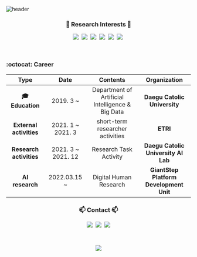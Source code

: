 ![header](https://capsule-render.vercel.app/api?type=soft&color=auto&height=150&section=header&text=GeonKim&fontSize=80&animation=twinkling)

<h3 align="center">🧸 Research Interests 🧸</h3>

<p align="center">
  <img src="https://img.shields.io/badge/Python-3766AB?style=flat-square&logo=Python&logoColor=white"/></a>&nbsp 
  <img src="https://img.shields.io/badge/Java-007396?style=flat-square&logo=Java&logoColor=white"/></a>&nbsp 
  <img src="https://img.shields.io/badge/C-A8B9CC?style=flat-square&logo=C&logoColor=white"/></a>&nbsp
  <img src="https://img.shields.io/badge/linux-11B48A?style=flat-square&logo=#FCC624&logoColor=white"/></a>&nbsp 
  <img src="https://img.shields.io/badge/Mysql-E6B91E?style=flat-square&logo=MySql&logoColor=white"/></a>&nbsp 
  <img src="https://img.shields.io/badge/aws-333664?style=flat-square&logo=amazon-aws&logoColor=white"/></a>&nbsp 
</p>

<br>

### :octocat: Career

| **Type** | **Date** | **Contents** | **Organization** |
|:--------:|:--------:|:--------:|:--------:|
| **:mortar_board: Education** | 2019. 3 ~  | Department of Artificial Intelligence & Big Data | **Daegu Catolic University** |
| **External activities** | 2021. 1 ~   2021. 3 | short-term researcher activities | **ETRI** |
| **Research activities** | 2021. 3 ~   2021. 12| Research Task Activity | **Daegu Catolic University AI Lab** |
| **AI research** | 2022.03.15 ~ | Digital Human Research | **GiantStep Platform Development Unit** |

<h3 align="center"> 📫 Contact 📫 </h3>
<p align="center">
  <a href="https://geonkimdcu.github.io/"><img src="https://img.shields.io/badge/Github%20Blog-11B48A?style=flat-square&logo=Vimeo&logoColor=white&link=https://geonkimdcu.github.io/"/></a>&nbsp
  <a href="https://www.instagram.com/geon._.0428/"><img src="https://img.shields.io/badge/Instagram-E4405F?style=flat-square&logo=Instagram&logoColor=white&link=https://www.instagram.com/geon._.0428"/></a>&nbsp
  <a href="mailto:geon0599@naver.com"><img src="https://img.shields.io/badge/Gmail-d14836?style=flat-square&logo=Gmail&logoColor=white&link=geon0599@naver.com"/></a>
</p>
<br>

<p align="center">
  <a href="https://hits.seeyoufarm.com"><img src="https://hits.seeyoufarm.com/api/count/incr/badge.svg?url=https%3A%2F%2Fgithub.com%2FGeonKimdcu&count_bg=%23ED6DA3&title_bg=%2386757wE&icon=&icon_color=%23E1DEDE&title=hits&edge_flat=false"/></a>
</p>
